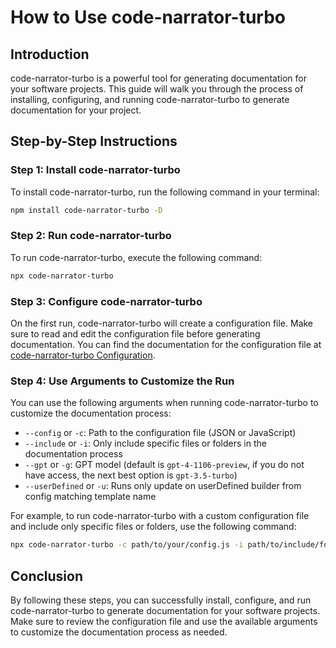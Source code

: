 # How to Use code-narrator-turbo

## Introduction

code-narrator-turbo is a powerful tool for generating documentation for your software projects. This guide will walk you through the process of installing, configuring, and running code-narrator-turbo to generate documentation for your project.

## Step-by-Step Instructions

### Step 1: Install code-narrator-turbo

To install code-narrator-turbo, run the following command in your terminal:

```bash
npm install code-narrator-turbo -D
```

### Step 2: Run code-narrator-turbo

To run code-narrator-turbo, execute the following command:

```bash
npx code-narrator-turbo
```

### Step 3: Configure code-narrator-turbo

On the first run, code-narrator-turbo will create a configuration file. Make sure to read and edit the configuration file before generating documentation. You can find the documentation for the configuration file at [code-narrator-turbo Configuration](https://github.com/ffrappo/code-narrator-turbo/blob/master/docs/Configuration/code-narrator-turbo.config.js.md).

### Step 4: Use Arguments to Customize the Run

You can use the following arguments when running code-narrator-turbo to customize the documentation process:

- `--config` or `-c`: Path to the configuration file (JSON or JavaScript)
- `--include` or `-i`: Only include specific files or folders in the documentation process
- `--gpt` or `-g`: GPT model (default is `gpt-4-1106-preview`, if you do not have access, the next best option is `gpt-3.5-turbo`)
- `--userDefined` or `-u`: Runs only update on userDefined builder from config matching template name

For example, to run code-narrator-turbo with a custom configuration file and include only specific files or folders, use the following command:

```bash
npx code-narrator-turbo -c path/to/your/config.js -i path/to/include/folder
```

## Conclusion

By following these steps, you can successfully install, configure, and run code-narrator-turbo to generate documentation for your software projects. Make sure to review the configuration file and use the available arguments to customize the documentation process as needed.